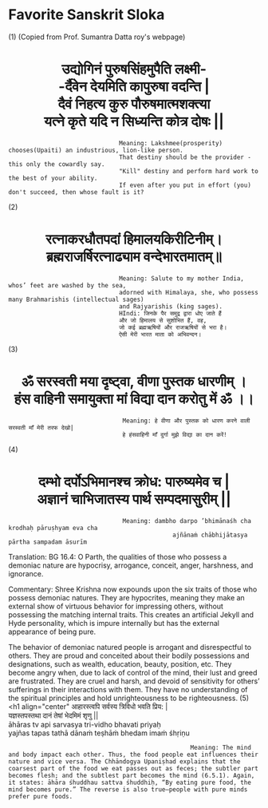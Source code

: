 # Favorite Sanskrit Sloka
(1)
(Copied from Prof. Sumantra Datta roy's webpage)
                                   <h1 align="center">उद्योगिनं पुरुषसिंहमुपैति लक्ष्मी-<br>
                                                    -र्दैवेन देयमिति कापुरुषा वदन्ति |<br>
                                                     दैवं निहत्य कुरु पौरुषमात्मशक्त्या<br>
                                                    यत्ने कृते यदि न सिध्यन्ति कोत्र दोषः ||</h1>
                                  
                                   Meaning: Lakshmee(prosperity) chooses(Upaiti) an industrious, lion-like person.
                                   That destiny should be the provider - this only the cowardly say. 
                                   "Kill" destiny and perform hard work to the best of your ability. 
                                   If even after you put in effort (you) don't succeed, then whose fault is it? 
       

(2)
                                        <h1 align="center">रत्नाकरधौतपदां हिमालयकिरीटिनीम्।<br>
                                                    ब्रह्मराजर्षिरत्नाढ्याम वन्देभारतमातम्॥</h1>
                                                    
                                   Meaning: Salute to my mother India, whos’ feet are washed by the sea, 
                                   adorned with Himalaya, she, who possess many Brahmarishis (intellectual sages) 
                                   and Rajyarishis (king sages).
                                   HIndi: जिनके पैर समुद्र द्वारा धोए जाते हैं 
                                   और जो हिमालय से सुशोभित हैं, वह, 
                                   जो कई ब्रह्मऋषियों और राजऋषियों से भरा है। 
                                   ऐसी मेरी भारत माता को अभिवन्दन।       
(3)
                                       <h1 align="center">ॐ सरस्वती मया दृष्ट्वा, वीणा पुस्तक धारणीम् ।<br>
                                                          हंस वाहिनी समायुक्ता मां विद्या दान करोतु में ॐ ।।</h1>
                                                          
                                    Meaning: हे वीणा और पुस्तक को धारण करने वाली सरस्वती माँ मेरी तरफ देखो| 
                                    हे हंसवाहिनी माँ दुर्गा मुझे विद्या का दान करें!
(4)                                    
                                    <h1 align="center"> दम्भो दर्पोऽभिमानश्च क्रोध: पारुष्यमेव च |<br>
                                                     अज्ञानं चाभिजातस्य पार्थ सम्पदमासुरीम् || </h1>
                                    
                                    Meaning: dambho darpo ’bhimānaśh cha krodhaḥ pāruṣhyam eva cha
                                                  ajñānaṁ chābhijātasya pārtha sampadam āsurīm

Translation: BG 16.4: O Parth, the qualities of those who possess a demoniac nature are hypocrisy, arrogance, conceit, anger, harshness, and ignorance.

Commentary: Shree Krishna now expounds upon the six traits of those who possess demoniac natures. They are hypocrites, meaning they make an external show of virtuous behavior for impressing others, without possessing the matching internal traits. This creates an artificial Jekyll and Hyde personality, which is impure internally but has the external appearance of being pure.

The behavior of demoniac natured people is arrogant and disrespectful to others. They are proud and conceited about their bodily possessions and designations, such as wealth, education, beauty, position, etc. They become angry when, due to lack of control of the mind, their lust and greed are frustrated. They are cruel and harsh, and devoid of sensitivity for others’ sufferings in their interactions with them. They have no understanding of the spiritual principles and hold unrighteousness to be righteousness.
(5)
                                              <h1 align="center" आहारस्त्वपि सर्वस्य त्रिविधो भवति प्रिय: | <br>
                                                       यज्ञस्तपस्तथा दानं तेषां भेदमिमं शृणु ||<br>
                                                       āhāras tv api sarvasya tri-vidho bhavati priyaḥ<br>
                                                       yajñas tapas tathā dānaṁ teṣhāṁ bhedam imaṁ śhṛiṇu<br></h1>
                                                       
                                                       Meaning: The mind and body impact each other. Thus, the food people eat influences their nature and vice versa. The Chhāndogya Upaniṣhad explains that the coarsest part of the food we eat passes out as feces; the subtler part becomes flesh; and the subtlest part becomes the mind (6.5.1). Again, it states: āhāra śhuddhau sattva śhuddhiḥ, “By eating pure food, the mind becomes pure.” The reverse is also true—people with pure minds prefer pure foods.
